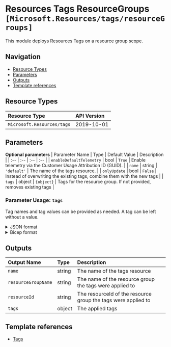 # Resources Tags ResourceGroups `[Microsoft.Resources/tags/resourceGroups]`

This module deploys Resources Tags on a resource group scope.

## Navigation

- [Resource Types](#Resource-Types)
- [Parameters](#Parameters)
- [Outputs](#Outputs)
- [Template references](#Template-references)

## Resource Types

| Resource Type | API Version |
| :-- | :-- |
| `Microsoft.Resources/tags` | 2019-10-01 |

## Parameters

**Optional parameters**
| Parameter Name | Type | Default Value | Description |
| :-- | :-- | :-- | :-- |
| `enableDefaultTelemetry` | bool | `True` | Enable telemetry via the Customer Usage Attribution ID (GUID). |
| `name` | string | `'default'` | The name of the tags resource. |
| `onlyUpdate` | bool | `False` | Instead of overwriting the existing tags, combine them with the new tags |
| `tags` | object | `{object}` | Tags for the resource group. If not provided, removes existing tags |


### Parameter Usage: `tags`

Tag names and tag values can be provided as needed. A tag can be left without a value.

<details>

<summary>JSON format</summary>

```json
"tags": {
    "value": {
        "Environment": "Non-Prod",
        "Contact": "test.user@testcompany.com",
        "PurchaseOrder": "1234",
        "CostCenter": "7890",
        "ServiceName": "DeploymentValidation",
        "Role": "DeploymentValidation"
    }
}
```

</details>

<details>

<summary>Bicep format</summary>

```bicep
tags: {
    Environment: 'Non-Prod'
    Contact: 'test.user@testcompany.com'
    PurchaseOrder: '1234'
    CostCenter: '7890'
    ServiceName: 'DeploymentValidation'
    Role: 'DeploymentValidation'
}
```

</details>
<p>

## Outputs

| Output Name | Type | Description |
| :-- | :-- | :-- |
| `name` | string | The name of the tags resource |
| `resourceGroupName` | string | The name of the resource group the tags were applied to |
| `resourceId` | string | The resourceId of the resource group the tags were applied to |
| `tags` | object | The applied tags |

## Template references

- [Tags](https://docs.microsoft.com/en-us/azure/templates/Microsoft.Resources/2019-10-01/tags)
